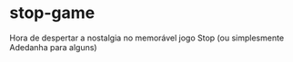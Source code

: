 # stop-game
Hora de despertar a nostalgia no memorável jogo Stop (ou simplesmente Adedanha para alguns)
